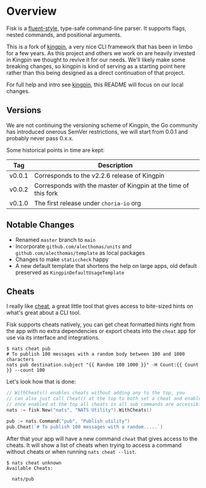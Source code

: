 # Overview

Fisk is a [fluent-style](http://en.wikipedia.org/wiki/Fluent_interface), type-safe command-line parser. It supports flags, nested commands, and positional arguments.

This is a fork of [kingpin](https://github.com/alecthomas/kingpin), a very nice CLI framework that has been in limbo for a few years. As this project and others we 
work on are heavily invested in Kingpin we thought to revive it for our needs. We'll likely make some breaking changes, so kingpin is kind of serving as a starting
point here rather than this being designed as a direct continuation of that project.

For full help and intro see [kingpin](https://github.com/alecthomas/kingpin), this README will focus on our local changes.

## Versions

We are not continuing the versioning scheme of Kingpin, the Go community has introduced onerous SemVer restrictions, we will start from 0.0.1 and probably never pass 0.x.x.

Some historical points in time are kept:

| Tag    | Description                                                     |
|--------|-----------------------------------------------------------------|
| v0.0.1 | Corresponds to the v2.2.6 release of Kingpin                    |
| v0.0.2 | Corresponds with the master of Kingpin at the time of this fork |
| v0.1.0 | The first release under `choria-io` org                         |

## Notable Changes

 * Renamed `master` branch to `main`
 * Incorporate `github.com/alecthomas/units` and `github.com/alecthomas/template` as local packages
 * Changes to make `staticcheck` happy
 * A new default template that shortens the help on large apps, old default preserved as `KingpinDefaultUsageTemplate`

## Cheats

I really like [cheat](https://github.com/cheat/cheat), a great little tool that gives access to bite-sized hints on what's great about a CLI tool.

Fisk supports cheats natively, you can get cheat formatted hints right from the app with no extra dependencies or export cheats into the `cheat` app for use via its interface and integrations.

```nohighlight
$ nats cheat pub
# To publish 100 messages with a random body between 100 and 1000 characters
nats pub destination.subject "{{ Random 100 1000 }}" -H Count:{{ Count }} --count 100
```

Let's look how that is done:

```go
// WithCheats() enables cheats without adding any to the top, you
// can also just call Cheat() at the top to both set a cheat and enable it
// once enabled at the top all cheats in all sub commands are accessible
nats := fisk.New("nats", "NATS Utility").WithCheats()

pub := nats.Command("pub", "Publish utility")
pub.Cheat(`# To publish 100 messages with a random.....`)
```

After that your app will have a new command `cheat` that gives access to the cheats. It will show
a list of cheats when trying to access a command without cheats or when running `nats cheat --list`.

```nohighlight
$ nats cheat unknown
Available Cheats:

  nats/pub
```
